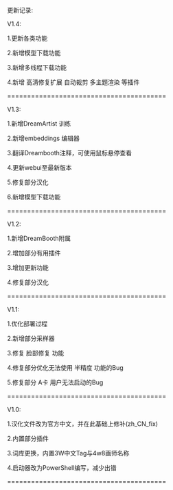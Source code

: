 更新记录:

V1.4:

1.更新各类功能

2.新增模型下载功能

3.新增多线程下载功能

4.新增 高清修复扩展 自动裁剪 多主题渲染 等插件

========================================

V1.3:

1.新增DreamArtist 训练

2.新增embeddings 编辑器

3.翻译Dreambooth注释，可使用鼠标悬停查看

4.更新webui至最新版本

5.修复部分汉化

6.新增模型下载功能

========================================

V1.2:

1.新增DreamBooth附属

2.增加部分有用插件

3.增加更新功能

4.修复部分汉化

========================================

V1.1:

1.优化部署过程

2.新增部分采样器

3.修复 脸部修复 功能

4.修复部分优化无法使用 半精度 功能的Bug

5.修复部分 A卡 用户无法启动的Bug

========================================

V1.0:

1.汉化文件改为官方中文，并在此基础上修补(zh_CN_fix)

2.内置部分插件

3.词库更换，内置3W中文Tag与4w8画师名称

4.启动器改为PowerShell编写，减少出错

========================================

